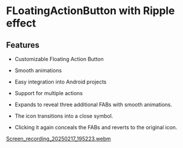 # FLoatingActionButton with Ripple effect

## Features

- Customizable Floating Action Button

- Smooth animations

- Easy integration into Android projects

- Support for multiple actions

- Expands to reveal three additional FABs with smooth animations.

- The icon transitions into a close symbol.

- Clicking it again conceals the FABs and reverts to the original icon.

[Screen_recording_20250217_195223.webm](https://github.com/user-attachments/assets/ed574c07-5ee8-4326-9533-6bc0ce3a5a65)
